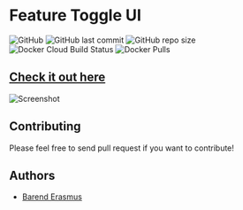 # Feature Toggle UI

![GitHub](https://img.shields.io/github/license/xyzblocks/feature-toggle-ui) ![GitHub last commit](https://img.shields.io/github/last-commit/xyzblocks/feature-toggle-ui) ![GitHub repo size](https://img.shields.io/github/repo-size/xyzblocks/feature-toggle-ui) ![Docker Cloud Build Status](https://img.shields.io/docker/cloud/build/xyzblocks/feature-toggle-ui) ![Docker Pulls](https://img.shields.io/docker/pulls/xyzblocks/feature-toggle-ui)

## [Check it out here](https://feature-toggle.xyzblocks.dev)

![Screenshot](https://github.com/xyzblocks/feature-toggle-ui/raw/master/screenshot.png)

## Contributing

Please feel free to send pull request if you want to contribute!

## Authors

* [Barend Erasmus](https://github.com/hirebarend)